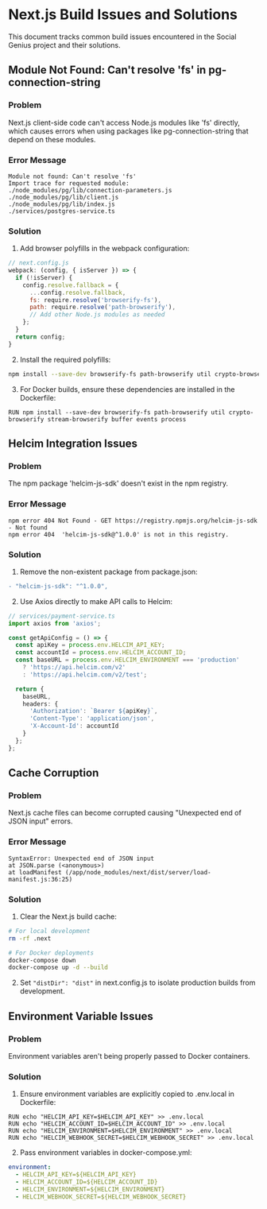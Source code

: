 # Next.js Build Issues and Solutions

This document tracks common build issues encountered in the Social Genius project and their solutions.

## Module Not Found: Can't resolve 'fs' in pg-connection-string

### Problem
Next.js client-side code can't access Node.js modules like 'fs' directly, which causes errors when using packages like pg-connection-string that depend on these modules.

### Error Message
```
Module not found: Can't resolve 'fs'
Import trace for requested module:
./node_modules/pg/lib/connection-parameters.js
./node_modules/pg/lib/client.js
./node_modules/pg/lib/index.js
./services/postgres-service.ts
```

### Solution
1. Add browser polyfills in the webpack configuration:

```javascript
// next.config.js
webpack: (config, { isServer }) => {
  if (!isServer) {
    config.resolve.fallback = {
      ...config.resolve.fallback,
      fs: require.resolve('browserify-fs'),
      path: require.resolve('path-browserify'),
      // Add other Node.js modules as needed
    };
  }
  return config;
}
```

2. Install the required polyfills:
```bash
npm install --save-dev browserify-fs path-browserify util crypto-browserify stream-browserify buffer events process
```

3. For Docker builds, ensure these dependencies are installed in the Dockerfile:
```docker
RUN npm install --save-dev browserify-fs path-browserify util crypto-browserify stream-browserify buffer events process
```

## Helcim Integration Issues

### Problem
The npm package 'helcim-js-sdk' doesn't exist in the npm registry.

### Error Message
```
npm error 404 Not Found - GET https://registry.npmjs.org/helcim-js-sdk - Not found
npm error 404  'helcim-js-sdk@^1.0.0' is not in this registry.
```

### Solution
1. Remove the non-existent package from package.json:
```diff
- "helcim-js-sdk": "^1.0.0",
```

2. Use Axios directly to make API calls to Helcim:
```typescript
// services/payment-service.ts
import axios from 'axios';

const getApiConfig = () => {
  const apiKey = process.env.HELCIM_API_KEY;
  const accountId = process.env.HELCIM_ACCOUNT_ID;
  const baseURL = process.env.HELCIM_ENVIRONMENT === 'production'
    ? 'https://api.helcim.com/v2'
    : 'https://api.helcim.com/v2/test';

  return {
    baseURL,
    headers: {
      'Authorization': `Bearer ${apiKey}`,
      'Content-Type': 'application/json',
      'X-Account-Id': accountId
    }
  };
};
```

## Cache Corruption

### Problem
Next.js cache files can become corrupted causing "Unexpected end of JSON input" errors.

### Error Message
```
SyntaxError: Unexpected end of JSON input
at JSON.parse (<anonymous>)
at loadManifest (/app/node_modules/next/dist/server/load-manifest.js:36:25)
```

### Solution
1. Clear the Next.js build cache:
```bash
# For local development
rm -rf .next

# For Docker deployments
docker-compose down
docker-compose up -d --build
```

2. Set `"distDir": "dist"` in next.config.js to isolate production builds from development.

## Environment Variable Issues

### Problem
Environment variables aren't being properly passed to Docker containers.

### Solution
1. Ensure environment variables are explicitly copied to .env.local in Dockerfile:
```docker
RUN echo "HELCIM_API_KEY=$HELCIM_API_KEY" >> .env.local
RUN echo "HELCIM_ACCOUNT_ID=$HELCIM_ACCOUNT_ID" >> .env.local
RUN echo "HELCIM_ENVIRONMENT=$HELCIM_ENVIRONMENT" >> .env.local
RUN echo "HELCIM_WEBHOOK_SECRET=$HELCIM_WEBHOOK_SECRET" >> .env.local
```

2. Pass environment variables in docker-compose.yml:
```yaml
environment:
  - HELCIM_API_KEY=${HELCIM_API_KEY}
  - HELCIM_ACCOUNT_ID=${HELCIM_ACCOUNT_ID}
  - HELCIM_ENVIRONMENT=${HELCIM_ENVIRONMENT}
  - HELCIM_WEBHOOK_SECRET=${HELCIM_WEBHOOK_SECRET}
```